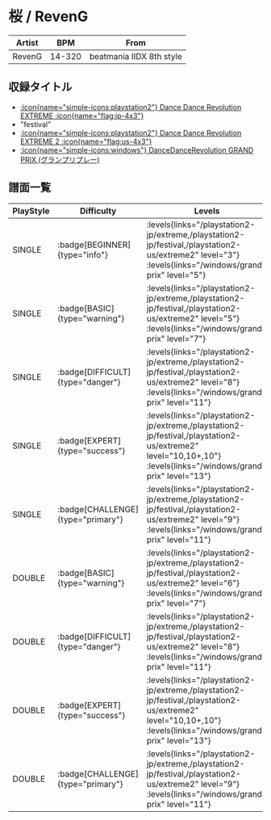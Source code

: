 # 桜 / RevenG

|Artist|BPM|From|
|------|---|----|
|RevenG|14-320|beatmania IIDX 8th style|

## 収録タイトル

- [:icon{name="simple-icons:playstation2"} Dance Dance Revolution EXTREME :icon{name="flag:jp-4x3"}](/playstation2-jp/extreme)
- "festival"
- [:icon{name="simple-icons:playstation2"} Dance Dance Revolution EXTREME 2 :icon{name="flag:us-4x3"}](/playstation2-us/extreme2)
- [:icon{name="simple-icons:windows"} DanceDanceRevolution GRAND PRIX (グランプリプレー)](/windows/grand-prix)

## 譜面一覧

|PlayStyle|Difficulty|Levels|Notes|Movie|
|---------|----------|------|-----|-----|
|SINGLE| :badge[BEGINNER]{type="info"}| :levels{links="/playstation2-jp/extreme,/playstation2-jp/festival,/playstation2-us/extreme2" level="3"} :levels{links="/windows/grand-prix" level="5"}|160/0||
|SINGLE| :badge[BASIC]{type="warning"}| :levels{links="/playstation2-jp/extreme,/playstation2-jp/festival,/playstation2-us/extreme2" level="5"} :levels{links="/windows/grand-prix" level="7"}|228/7||
|SINGLE| :badge[DIFFICULT]{type="danger"}| :levels{links="/playstation2-jp/extreme,/playstation2-jp/festival,/playstation2-us/extreme2" level="8"} :levels{links="/windows/grand-prix" level="11"}|345/3||
|SINGLE| :badge[EXPERT]{type="success"}| :levels{links="/playstation2-jp/extreme,/playstation2-jp/festival,/playstation2-us/extreme2" level="10,10+,10"} :levels{links="/windows/grand-prix" level="13"}|446/1||
|SINGLE| :badge[CHALLENGE]{type="primary"}| :levels{links="/playstation2-jp/extreme,/playstation2-jp/festival,/playstation2-us/extreme2" level="9"} :levels{links="/windows/grand-prix" level="11"}|356/1||
|DOUBLE| :badge[BASIC]{type="warning"}| :levels{links="/playstation2-jp/extreme,/playstation2-jp/festival,/playstation2-us/extreme2" level="6"} :levels{links="/windows/grand-prix" level="7"}|226/9||
|DOUBLE| :badge[DIFFICULT]{type="danger"}| :levels{links="/playstation2-jp/extreme,/playstation2-jp/festival,/playstation2-us/extreme2" level="8"} :levels{links="/windows/grand-prix" level="11"}|317/6||
|DOUBLE| :badge[EXPERT]{type="success"}| :levels{links="/playstation2-jp/extreme,/playstation2-jp/festival,/playstation2-us/extreme2" level="10,10+,10"} :levels{links="/windows/grand-prix" level="13"}|438/1||
|DOUBLE| :badge[CHALLENGE]{type="primary"}| :levels{links="/playstation2-jp/extreme,/playstation2-jp/festival,/playstation2-us/extreme2" level="9"} :levels{links="/windows/grand-prix" level="11"}|352/1||
